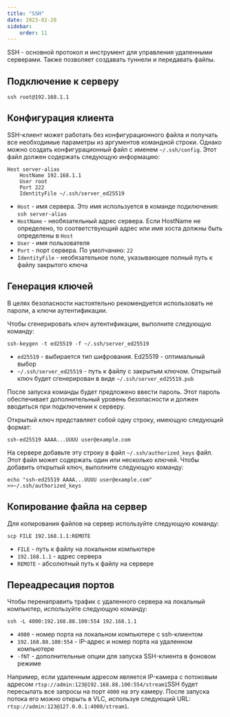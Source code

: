 ```yaml
---
title: "SSH"
date: 2023-02-28
sidebar:
    order: 11
---
```


SSH - основной протокол и инструмент для управления удаленными серверами. Также позволяет создавать туннели и передавать файлы.

## Подключение к серверу[](/ru/misc/tools-and-utilities/network/ssh#connection-to-server)

```
ssh root@192.168.1.1
```

## Конфигурация клиента[](/ru/misc/tools-and-utilities/network/ssh#client-configuration)

SSH-клиент может работать без конфигурационного файла и получать все необходимые параметры из аргументов командной строки. Однако можно создать конфигурационный файл с именем `~/.ssh/config`. Этот файл должен содержать следующую информацию:

```
Host server-alias
    HostName 192.168.1.1
    User root
    Port 222
    IdentityFile ~/.ssh/server_ed25519
```

- `Host` - имя сервера. Это имя используется в команде подключения: `ssh server-alias`
- `HostName` - необязательный адрес сервера. Если HostName не определено, то соответствующий адрес или имя хоста должны быть определены в `Host`
- `User` - имя пользователя
- `Port` - порт сервера. По умолчанию: `22`
- `IdentityFile` - необязательное поле, указывающее полный путь к файлу закрытого ключа

## Генерация ключей[](/ru/misc/tools-and-utilities/network/ssh#key-generation)

В целях безопасности настоятельно рекомендуется использовать не пароли, а ключи аутентификации.

Чтобы сгенерировать ключ аутентификации, выполните следующую команду:

```
ssh-keygen -t ed25519 -f ~/.ssh/server_ed25519
```

- `ed25519` - выбирается тип шифрования. Ed25519 - оптимальный выбор
- `~/.ssh/server_ed25519` - путь к файлу с закрытым ключом. Открытый ключ будет сгенерирован в виде `~/.ssh/server_ed25519.pub`

После запуска команды будет предложено ввести пароль. Этот пароль обеспечивает дополнительный уровень безопасности и должен вводиться при подключении к серверу.

Открытый ключ представляет собой одну строку, имеющую следующий формат:

```
ssh-ed25519 AAAA...UUUU user@example.com
```

На сервере добавьте эту строку в файл `~/.ssh/authorized_keys` файл. Этот файл может содержать один или несколько ключей. Чтобы добавить открытый ключ, выполните следующую команду:

```
echo "ssh-ed25519 AAAA...UUUU user@example.com" >>~/.ssh/authorized_keys
```

## Копирование файла на сервер[](/ru/misc/tools-and-utilities/network/ssh#copy-file-to-server)

Для копирования файлов на сервер используйте следующую команду:

```
scp FILE 192.168.1.1:REMOTE
```

- `FILE` - путь к файлу на локальном компьютере
- `192.168.1.1` - адрес сервера
- `REMOTE` - абсолютный путь к файлу на сервере

## Переадресация портов[](/ru/misc/tools-and-utilities/network/ssh#port-forwarding)

Чтобы перенаправить трафик с удаленного сервера на локальный компьютер, используйте следующую команду:

```
ssh -L 4000:192.168.88.100:554 192.168.1.1
```

- `4000` - номер порта на локальном компьютере с ssh-клиентом
- `192.168.88.100:554` - IP-адрес и номер порта на удаленном компьютере
- `-fNT` - дополнительные опции для запуска SSH-клиента в фоновом режиме

Например, если удаленным адресом является IP-камера с потоковым адресом `rtsp://admin:123@192.168.88.100:554/stream1`SSH будет пересылать все запросы на порт `4000` на эту камеру. После запуска потока его можно открыть в VLC, используя следующий URL: `rtsp://admin:123@127.0.0.1:4000/stream1`.
